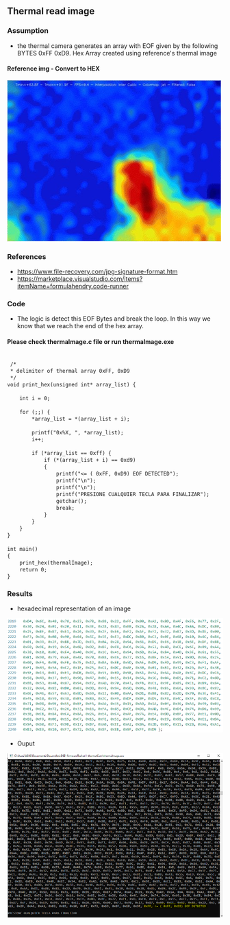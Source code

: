 ## Thermal read image

### Assumption

* the thermal camera generates an array with EOF given by the following BYTES 0xFF 0xD9. Hex Array created using reference's thermal image

#### Reference img - Convert to HEX

![](https://github.com/jgambox/dsd-firmware/blob/master/ex1-thermalCam/asset/thermal_image.jpg)

### References

* https://www.file-recovery.com/jpg-signature-format.htm
* https://marketplace.visualstudio.com/items?itemName=formulahendry.code-runner

### Code

* The logic is detect this EOF Bytes and break the loop. In this way we know that we reach the end of the hex array.

#### Please check thermalmage.c file or run thermalmage.exe

```

 /*
 * delimiter of thermal array 0xFF, 0xD9
 */
void print_hex(unsigned int* array_list) {
        
    int i = 0;

    for (;;) {
        *array_list = *(array_list + i);

        printf("0x%X, ", *array_list);
        i++;
        
        if (*array_list == 0xff) {
            if (*(array_list + i) == 0xd9)
            {   
                printf("<= ( 0xFF, 0xD9) EOF DETECTED");
                printf("\n");
                printf("\n");
                printf("PRESIONE CUALQUIER TECLA PARA FINALIZAR");
                getchar();  
                break;
            }   
        }       
    }           
}               

int main()
{
    print_hex(thermalImage);
    return 0;
}

```

### Results

* hexadecimal representation of an image

![](https://github.com/jgambox/dsd-firmware/blob/master/ex1-thermalCam/asset/captura_hex_image.PNG)

* Ouput

![](https://github.com/jgambox/dsd-firmware/blob/master/ex1-thermalCam/asset/output_methodRead_img.PNG)


